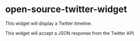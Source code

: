 # open-source-twitter-widget

This widget will display a Twitter timeline. 

This widget will accept a JSON response from the Twitter API.
